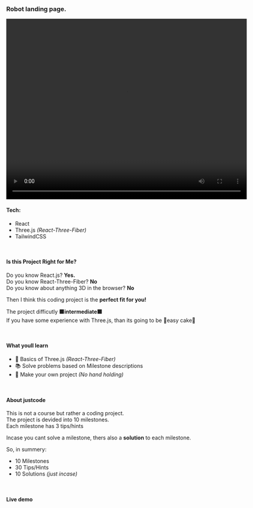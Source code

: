 ### Robot landing page.

<video width="640" height="480" controls preload>
  <source src="/robot-landing/m5-1.mp4" type="video/mp4">
  Your browser does not support the video tag.
</video>

#### **Tech:**  
- React     
- Three.js _(React-Three-Fiber)_    
- TailwindCSS    

<br>

#### **Is this Project Right for Me?**  

Do you know React.js? **Yes.**  
Do you know React-Three-Fiber? **No**  
Do you know about anything 3D in the browser? **No**  

Then I think this coding project is the **perfect fit for you!**  

The project difficutly **🟪intermediate🟪**   
If you have some experience with Three.js, than its going to be 🍰easy cake🍰

<br>

#### **What youll learn**  
- 💎 Basics of Three.js _(React-Three-Fiber)_
- 📚 Solve problems based on Milestone descriptions  
- 👲 Make your own project _(No hand holding)_

<br>

#### **About justcode**  

This is not a course but rather a coding project.  
The project is devided into 10 milestones.  
Each milestone has 3 tips/hints   

Incase you cant solve a milestone, thers also a **solution** to each milestone.


So, in summery:  
- 10 Milestones  
- 30 Tips/Hints  
- 10 Solutions _(just incase)_  

<br>

#### **Live demo**    


